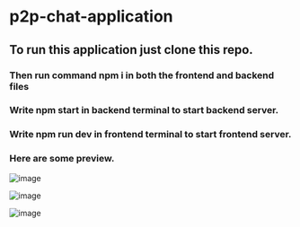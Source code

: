 # p2p-chat-application


## To run this application just clone this repo.
### Then run command npm i in both the frontend and backend files

### Write npm start in backend terminal to start backend server.
### Write npm run dev in frontend terminal to start frontend server.



### Here are some preview.

![image](https://user-images.githubusercontent.com/113451135/227772316-8bf6c030-5524-4769-93b8-bc1d6ad9aff9.png)

![image](https://user-images.githubusercontent.com/113451135/227772407-2e566ac0-fa1a-4c02-bd20-4db2f3cbab3a.png)

![image](https://user-images.githubusercontent.com/113451135/227772512-6a24fcff-d88a-4a82-8139-32bbe4998c39.png)
